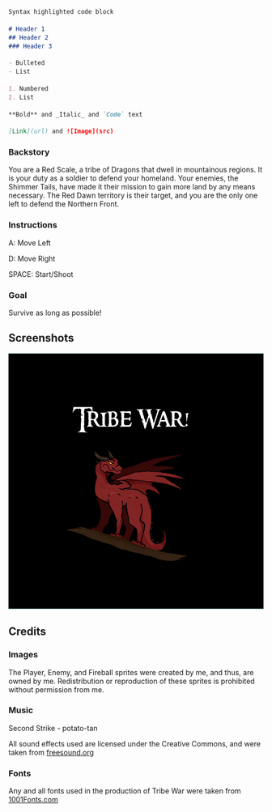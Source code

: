 ```markdown
Syntax highlighted code block

# Header 1
## Header 2
### Header 3

- Bulleted
- List

1. Numbered
2. List

**Bold** and _Italic_ and `Code` text

[Link](url) and ![Image](src)
```
### Backstory

You are a Red Scale, a tribe of Dragons that dwell in mountainous regions. It is your duty as a soldier to defend your homeland. Your enemies, the Shimmer Tails, have made it their mission to gain more land by any means necessary. The Red Dawn territory is their target, and you are the only one left to defend the Northern Front.

### Instructions

A: Move Left

D: Move Right

SPACE: Start/Shoot

### Goal

Survive as long as possible!

## Screenshots

![Home Screen](https://raw.githubusercontent.com/lordsniivy/tribe-war/master/home%20screen.PNG)

## Credits

### Images

The Player, Enemy, and Fireball sprites were created by me, and thus, are owned by me. Redistribution or reproduction of these sprites is prohibited without permission from me.

### Music

Second Strike  - potato-tan

All sound effects used are licensed under the Creative Commons, and were taken from [freesound.org](https://freesound.org/)

### Fonts

Any and all fonts used in the production of Tribe War were taken from [1001Fonts.com](https://www.1001fonts.com/)
